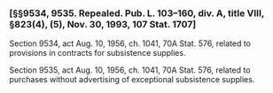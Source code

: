 ### [§§9534, 9535. Repealed. Pub. L. 103–160, div. A, title VIII, §823(4), (5), Nov. 30, 1993, 107 Stat. 1707] ###

Section 9534, act Aug. 10, 1956, ch. 1041, 70A Stat. 576, related to provisions in contracts for subsistence supplies.

Section 9535, act Aug. 10, 1956, ch. 1041, 70A Stat. 576, related to purchases without advertising of exceptional subsistence supplies.